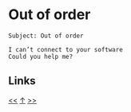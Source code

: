 # Out of order

    Subject: Out of order

    I can’t connect to your software 
    Could you help me?
## Links

[<<](2019-09-12.md) [↑](../) [>>](../2020/2020-02-11.md)

